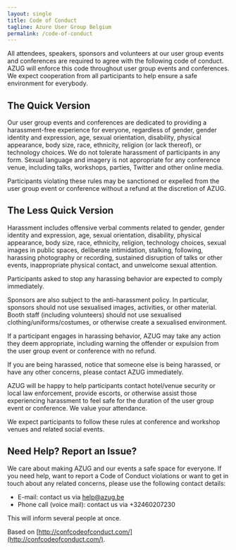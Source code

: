 ```yaml
---
layout: single
title: Code of Conduct
tagline: Azure User Group Belgium
permalink: /code-of-conduct
---
```


All attendees, speakers, sponsors and volunteers at our user group events and conferences are required to agree with the following code of conduct. AZUG will enforce this code throughout user group events and conferences. We expect cooperation from all participants to help ensure a safe environment for everybody.

## The Quick Version

Our user group events and conferences are dedicated to providing a harassment-free experience for everyone, regardless of gender, gender identity and expression, age, sexual orientation, disability, physical appearance, body size, race, ethnicity, religion (or lack thereof), or technology choices. We do not tolerate harassment of participants in any form. Sexual language and imagery is not appropriate for any conference venue, including talks, workshops, parties, Twitter and other online media.

Participants violating these rules may be sanctioned or expelled from the user group event or conference without a refund at the discretion of AZUG.

## The Less Quick Version

Harassment includes offensive verbal comments related to gender, gender identity and expression, age, sexual orientation, disability, physical appearance, body size, race, ethnicity, religion, technology choices, sexual images in public spaces, deliberate intimidation, stalking, following, harassing photography or recording, sustained disruption of talks or other events, inappropriate physical contact, and unwelcome sexual attention.

Participants asked to stop any harassing behavior are expected to comply immediately.

Sponsors are also subject to the anti-harassment policy. In particular, sponsors should not use sexualised images, activities, or other material. Booth staff (including volunteers) should not use sexualised clothing/uniforms/costumes, or otherwise create a sexualised environment.

If a participant engages in harassing behavior, AZUG may take any action they deem appropriate, including warning the offender or expulsion from the user group event or conference with no refund.

If you are being harassed, notice that someone else is being harassed, or have any other concerns, please contact AZUG immediately.

AZUG will be happy to help participants contact hotel/venue security or local law enforcement, provide escorts, or otherwise assist those experiencing harassment to feel safe for the duration of the user group event or conference. We value your attendance.

We expect participants to follow these rules at conference and workshop venues and related social events.

## Need Help? Report an Issue?

We care about making AZUG and our events a safe space for everyone. If you need help, want to report a Code of Conduct violations or want to get in touch about any related concerns, please use the following contact details:

* E-mail: contact us via [help@azug.be](mailto:help@azug.be?subject=Code-of-conduct)
* Phone call (voice mail): contact us via +32460207230

This will inform several people at once.

Based on [http://confcodeofconduct.com/](http://confcodeofconduct.com/).